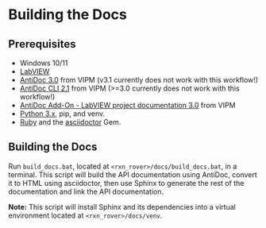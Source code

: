 # Building the Docs

## Prerequisites

- Windows 10/11
- [LabVIEW](https://www.ni.com/en-us/support/downloads/software-products/download.labview.html#369643)
- [AntiDoc 3.0](https://gitlab.com/wovalab/open-source/labview-doc-generator) from VIPM (v3.1 currently does not work with this workflow!)
- [AntiDoc CLI 2.1](https://gitlab.com/wovalab/open-source/cli-for-antidoc) from VIPM (>=3.0 currently does not work with this workflow!)
- [AntiDoc Add-On - LabVIEW project documentation 3.0](https://gitlab.com/wovalab/open-source/antidoc-document-types/labview-project) from VIPM
- [Python 3.x](https://www.python.org/), pip, and venv.
- [Ruby](https://www.ruby-lang.org/en/) and the [asciidoctor](https://asciidoctor.org/) Gem.

## Building the Docs

Run `build_docs.bat`, located at `<rxn_rover>/docs/build_docs.bat`, in a terminal. This script will build the API documentation using AntiDoc, convert it to HTML using asciidoctor, then use Sphinx to generate the rest of the documentation and link the API documentation.

**Note:** This script will install Sphinx and its dependencies into a virtual environment located at `<rxn_rover>/docs/venv`. 
